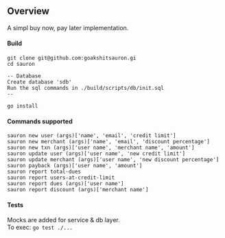 ## Overview
A simpl buy now, pay later implementation.

#### Build
```
git clone git@github.com:goakshitsauron.gi
cd sauron

-- Database
Create database 'sdb'
Run the sql commands in ./build/scripts/db/init.sql  
--

go install
```

#### Commands supported
```
sauron new user (args)['name', 'email', 'credit limit']
sauron new merchant (args)['name', 'email', 'discount percentage']
sauron new txn (args)['user name', 'merchant name', 'amount']
sauron update user (args)['user name', 'new credit limit']
sauron update merchant (args)['user name', 'new discount percentage']
sauron payback (args)['user name', 'amount']
sauron report total-dues
sauron report users-at-credit-limit
sauron report dues (args)['user name']
sauron report discount (args)['merchant name']
```

#### Tests
Mocks are added for service & db layer. </br>To exec: `go test ./...`
